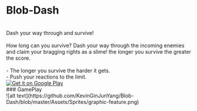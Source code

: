 # Blob-Dash
<br>
Dash your way through and survive! 
<br>
<br>
How long can you survive? Dash your way through the incoming enemies and claim your bragging rights as a slime! the longer you survive the greater the score.
<br>
<br>
- The longer you survive the harder it gets.
<br>
- Push your reactions to the limit.
<br>
<a href='https://play.google.com/store/apps/details?id=com.kevY.BlobDash&pcampaignid=MKT-Other-global-all-co-prtnr-py-PartBadge-Mar2515-1'><img alt='Get it on Google Play' src='https://play.google.com/intl/en_us/badges/images/generic/en_badge_web_generic.png'/></a>
<br>
### GamePlay
<br>
![alt text](https://github.com/KevinGinJunYang/Blob-Dash/blob/master/Assets/Sprites/graphic-feature.png)



